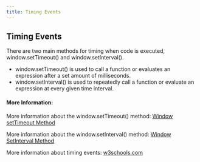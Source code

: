 ```yaml
---
title: Timing Events
---
```

## Timing Events

<!-- The article goes here, in GitHub-flavored Markdown. Feel free to add YouTube videos, images, and CodePen/JSBin embeds  -->

There are two main methods for timing when code is executed, window.setTimeout() and window.setInterval().

* window.setTimeout() is used to call a function or evaluates an expression after a set amount of milliseconds.
* window.setInterval() is used to repeatedly call a function or evaluate an expression at every given time interval.

#### More Information:
<!-- Please add any articles you think might be helpful to read before writing the article -->
More information about the window.setTimeout() method: <a href='https://guide.freecodecamp.org/javascript/window-settimeout-method/' target='_blank' rel='nofollow'> Window setTimeout Method </a>

More information about the window.setInterval() method: <a href='https://guide.freecodecamp.org/javascript/window-setinterval-method' target='_blank' rel='nofollow'> Window SetInterval Method </a>

More information about timing events: <a href='https://www.w3schools.com/js/js_timing.asp' target='_blank' rel='nofollow'> w3schools.com </a>
